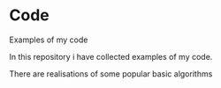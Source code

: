 # Code
Examples of my code

In this repository i have collected examples of my code.

There are realisations of some popular basic algorithms
